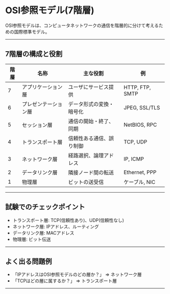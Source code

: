 # OSI参照モデル(7階層)

OSI参照モデルは、コンピュータネットワークの通信を階層的に分けて考えるための国際標準モデル。

---

## 7階層の構成と役割

| 階層 | 名称                 | 主な役割                 | 例              |
|------|----------------------|--------------------------|-----------------|
| 7    | アプリケーション層   | ユーザにサービス提供     | HTTP, FTP, SMTP |
| 6    | プレゼンテーション層 | データ形式の変換・暗号化 | JPEG, SSL/TLS   |
| 5    | セッション層         | 通信の開始・終了、同期   | NetBIOS, RPC    |
| 4    | トランスポート層     | 信頼性ある通信、誤り制御 | TCP, UDP        |
| 3    | ネットワーク層       | 経路選択、論理アドレス   | IP, ICMP        |
| 2    | データリンク層       | 隣接ノード間の転送       | Ethernet, PPP   |
| 1    | 物理層               | ビットの送受信           | ケーブル, NIC   |

---

## 試験でのチェックポイント

- トランスポート層: TCP(信頼性あり)、UDP(信頼性なし)
- ネットワーク層: IPアドレス、ルーティング
- データリンク層: MACアドレス
- 物理層: ビット伝送

---

## よく出る問題例

- 「IPアドレスはOSI参照モデルのどの層か？」 => ネットワーク層
- 「TCPはどの層に属するか？」  => トランスポート層

---

